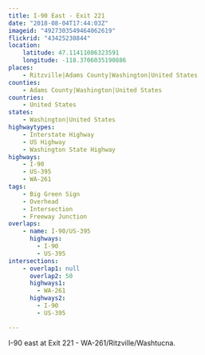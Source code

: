 ```yaml
---
title: I-90 East - Exit 221
date: "2018-08-04T17:44:03Z"
imageid: "4927303549464062619"
flickrid: "43425230844"
location:
    latitude: 47.11411086323591
    longitude: -118.3706035190886
places:
    - Ritzville|Adams County|Washington|United States
counties:
    - Adams County|Washington|United States
countries:
    - United States
states:
    - Washington|United States
highwaytypes:
    - Interstate Highway
    - US Highway
    - Washington State Highway
highways:
    - I-90
    - US-395
    - WA-261
tags:
    - Big Green Sign
    - Overhead
    - Intersection
    - Freeway Junction
overlaps:
    - name: I-90/US-395
      highways:
        - I-90
        - US-395
intersections:
    - overlap1: null
      overlap2: 50
      highways1:
        - WA-261
      highways2:
        - I-90
        - US-395

---
```

I-90 east at Exit 221 - WA-261/Ritzville/Washtucna.